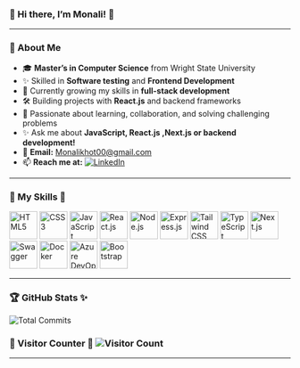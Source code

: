 ### 🌸 Hi there, I’m Monali! 👋  
---

### 🌼 About Me  
- 🎓 **Master’s in Computer Science** from Wright State University
- ✨ Skilled in **Software testing** and **Frontend Development**
- 🌱 Currently growing my skills in **full-stack development**  
- 🛠️ Building projects with **React.js** and backend frameworks  
- 🌟 Passionate about learning, collaboration, and solving challenging problems  
- ✨ Ask me about **JavaScript, React.js ,Next.js or backend development!**  
- 💌 **Email:** [Monalikhot00@gmail.com](mailto:Monalikhot00@gmail.com)
- 📫 **Reach me at:** [![LinkedIn](https://img.shields.io/badge/LinkedIn-MonaliKhot-blue?style=flat&logo=linkedin)](https://www.linkedin.com/in/)  

---

### 🌸 My Skills 🌟  

<p align="left">
  <img src="https://cdn.jsdelivr.net/gh/devicons/devicon/icons/html5/html5-original.svg" alt="HTML5" width="50" height="50"/>
  <img src="https://cdn.jsdelivr.net/gh/devicons/devicon/icons/css3/css3-original.svg" alt="CSS3" width="50" height="50"/>
  <img src="https://cdn.jsdelivr.net/gh/devicons/devicon/icons/javascript/javascript-original.svg" alt="JavaScript" width="50" height="50"/>
  <img src="https://cdn.jsdelivr.net/gh/devicons/devicon/icons/react/react-original.svg" alt="React.js" width="50" height="50"/>
  <img src="https://cdn.jsdelivr.net/gh/devicons/devicon/icons/nodejs/nodejs-original.svg" alt="Node.js" width="50" height="50"/>
  <img src="https://cdn.jsdelivr.net/gh/devicons/devicon/icons/express/express-original-wordmark.svg" alt="Express.js" width="50" height="50"/>
  <img src="https://www.vectorlogo.zone/logos/tailwindcss/tailwindcss-icon.svg" alt="Tailwind CSS" width="50" height="50"/> 
  <img src="https://cdn.jsdelivr.net/gh/devicons/devicon/icons/typescript/typescript-original.svg" alt="TypeScript" width="50" height="50"/>
    <img src="https://cdn.jsdelivr.net/gh/devicons/devicon/icons/nextjs/nextjs-original.svg" alt="Next.js" width="50" height="50"/>
  <img src="https://raw.githubusercontent.com/swagger-api/swagger.io/wordpress/images/assets/SW-logo-clr.png" alt="Swagger" width="50" height="50"/>
  <img src="https://cdn.jsdelivr.net/gh/devicons/devicon/icons/docker/docker-original.svg" alt="Docker" width="50" height="50"/>
  <img src="https://cdn.jsdelivr.net/npm/simple-icons@v10/icons/azuredevops.svg" alt="Azure DevOps" width="50" height="50"/>
  <img src="https://cdn.jsdelivr.net/gh/devicons/devicon/icons/bootstrap/bootstrap-original.svg" alt="Bootstrap" width="50" height="50"/>
</p>  

---

### 🏆 GitHub Stats ✨  
![Total Commits](https://github-readme-stats.vercel.app/api?username=Monali40&count_private=true&show_icons=true&hide=prs,issues,stars,contribs&hide_title=true&theme=tokyonight&icon_color=transparent&bg_color=ffffff00&border_radius=10)
### 🌸 Visitor Counter 🌟  ![Visitor Count](https://komarev.com/ghpvc/?username=Monali40&color=ff69b4)  

---


